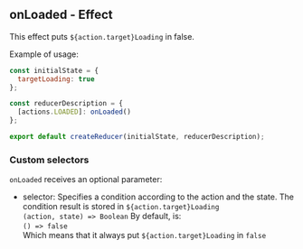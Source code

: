 ## onLoaded - Effect

This effect puts `${action.target}Loading` in false.

Example of usage:

```js
const initialState = {
  targetLoading: true
};

const reducerDescription = {
  [actions.LOADED]: onLoaded()
};

export default createReducer(initialState, reducerDescription);
```

### Custom selectors
`onLoaded` receives an optional parameter:
  * selector: Specifies a condition according to the action and the state. The condition result is stored in `${action.target}Loading`  
  `(action, state) => Boolean`
  By default, is:  
  `() => false`  
  Which means that it always put `${action.target}Loading` in `false`  
